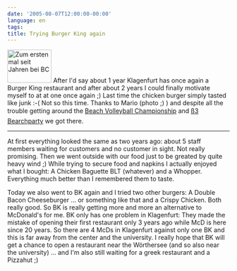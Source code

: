 ```yaml
---
date: '2005-08-07T12:00:00-00:00'
language: en
tags:
title: Trying Burger King again
---
```



<a class="left" href="http://www.flickr.com/photos/zerok/31423096/" title="Photo Sharing"><img src="http://photos23.flickr.com/31423096_e729fbe89c_t.jpg" width="100" height="75" alt="Zum ersten mal seit Jahren bei BC" /></a> After I'd say about 1 year Klagenfurt has once again a Burger King restaurant and after about 2 years I could finally motivate myself to at at one once again ;) Last time the chicken burger simply tasted like junk :-( Not so this time. Thanks to Mario (photo ;) ) and despite all the trouble getting around the <a href="http://www.beachvolleyball.at/">Beach Volleyball Championship</a> and <a href="http://oe3.orf.at/oe3.orf?read=detail&channel=4&id=242834">ß3 Bearchparty</a> we got there. 

-------------------------------



At first everything looked the same as two years ago: about 5 staff members waiting for customers and no customer in sight. Not really promising. Then we went outside with our food just to be greated by quite heavy wind ;) While trying to secure food and napkins I actually enjoyed what I bought: A Chicken Baguette BLT (whatever) and a Whopper. Everything much better than I remembered them to taste.



Today we also went to BK again and I tried two other burgers: A Double Bacon Cheeseburger ... or something like that and a Crispy Chicken. Both really good. So BK is really getting more and more an alternative to McDonald's for me. BK only has one problem in Klagenfurt: They made the mistake of opening their first restaurant only 3 years ago while McD is here since 20 years. So there are 4 McDs in Klagenfurt against only one BK and this is far away from the center and the university. I really hope that BK will get a chance to open a restaurant near the Wörthersee (and so also near the university) ... and I'm also still waiting for a greek restaurant and a Pizzahut ;)